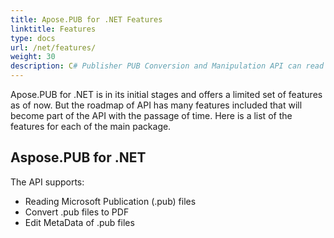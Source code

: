 ```yaml
---
title: Apose.PUB for .NET Features
linktitle: Features
type: docs
url: /net/features/
weight: 30
description: C# Publisher PUB Conversion and Manipulation API can read and convert Microsoft Publication files to PDF.
---
```


Apose.PUB for .NET is in its initial stages and offers a limited set of features as of now. But the roadmap of API has many features included that will become part of the API with the passage of time. Here is a list of the features for each of the main package.
## **Aspose.PUB for .NET**
The API supports:

- Reading Microsoft Publication (.pub) files
- Convert .pub files to PDF
- Edit MetaData of .pub files
